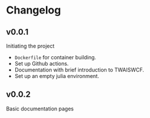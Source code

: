 # Changelog

## v0.0.1

Initiating the project
- `Dockerfile` for container building.
- Set up Github actions.
- Documentation with brief introduction to TWAISWCF.
- Set up an empty julia environment.

## v0.0.2
Basic documentation pages